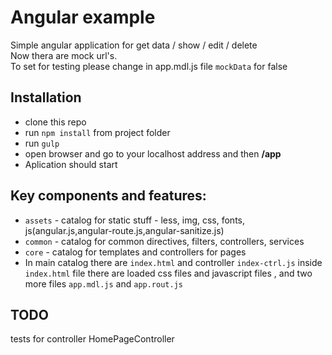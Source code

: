 # Angular example

Simple angular application for get data / show / edit / delete<br>
Now thera are mock url's.<br>
To set for testing please change in app.mdl.js file `mockData` for false


## Installation
* clone this repo
* run `npm install` from project folder
* run `gulp`
* open browser and go to your localhost address  and then  **/app**
* Aplication should start

## Key components and features:
* `assets` - catalog for static stuff - less, img, css, fonts, js(angular.js,angular-route.js,angular-sanitize.js)
* `common` - catalog for common directives, filters, controllers, services
* `core` - catalog for templates and controllers for pages
* In main catalog there are `index.html` and controller `index-ctrl.js` inside `index.html` file there are loaded css files and javascript files ,
  and two more files `app.mdl.js` and `app.rout.js`

## TODO
tests for controller HomePageController
